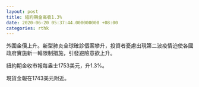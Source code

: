 ```yaml
---
layout: post
title: 紐約期金高收1.3%
date: 2020-06-20 05:37:44.000000000 +08:00
categories: rthk
---
```


外圍金價上升。新型肺炎全球確診個案攀升，投資者憂慮出現第二波疫情迫使各國政府實施新一輪限制措施，引發避險意欲上升。

紐約期金收市報每盎士1753美元，升1.3%。

現貨金報在1743美元附近。
